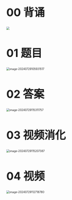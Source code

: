 # 00 背诵

<img src="https://cvp.oss-cn-shanghai.aliyuncs.com/picgo/202407291709956.png" style="zoom:50%;" />



# 01 题目

<img src="https://cvp.oss-cn-shanghai.aliyuncs.com/picgo/202407291059687.png" alt="image-20240729105931517" style="zoom:50%;" />



# 02 答案

<img src="https://cvp.oss-cn-shanghai.aliyuncs.com/picgo/202407291153853.png" alt="image-20240729115311757" style="zoom:50%;" />



# 03 视频消化

<img src="https://cvp.oss-cn-shanghai.aliyuncs.com/picgo/202407291152528.png" alt="image-20240729115207387" style="zoom:50%;" />



# 04 视频

<img src="https://cvp.oss-cn-shanghai.aliyuncs.com/picgo/202407291127972.png" alt="image-20240729112718780" style="zoom:50%;" />